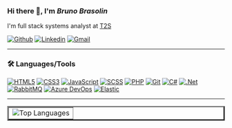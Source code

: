### Hi there 👋, I'm **_Bruno Brasolin_**

I'm full stack systems analyst at [T2S](https://www.t2s.com.br/)

[![Github](https://img.shields.io/badge/-Github-000?style=flat-square&logo=Github&logoColor=white&link=https://github.com/BrunoBrasolin)](https://github.com/BrunoBrasolin)
[![Linkedin](https://img.shields.io/badge/-LinkedIn-blue?style=flat-square&logo=Linkedin&logoColor=white&link=https://www.linkedin.com/in/bruno-brasolin/)](https://www.linkedin.com/in/bruno-brasolin/)
[![Gmail](https://img.shields.io/badge/-Gmail-%23ea4335?style=flat-square&logo=Gmail&logoColor=white&link=mailto:brunobrasolinc@gmail.com)](mailto:brunobrasolinc@gmail.com)

---

### :hammer_and_wrench: Languages/Tools

[![HTML5](https://img.shields.io/badge/-HTML5-%23E44D27?style=flat-square&logo=html5&logoColor=ffffff)](https://www.w3schools.com/html/)
[![CSS3](https://img.shields.io/badge/-CSS3-%231572B6?style=flat-square&logo=css3&logoColor=ffffff)](https://www.w3schools.com/css/)
[![JavaScript](https://img.shields.io/badge/-JavaScript-%23efd81d?style=flat-square&logo=javascript&logoColor=000000)](https://www.w3schools.com/js/)
[![SCSS](https://img.shields.io/badge/-SCSS3-%23c76494?style=flat-square&logo=sass&logoColor=ffffff)](https://sass-lang.com/)
[![PHP](https://img.shields.io/badge/-PHP-%237377ad?style=flat-square&logo=php&logoColor=ffffff)](https://www.php.net/)
[![Git](https://img.shields.io/badge/-Git-%23e84e31?style=flat-square&logo=Git&logoColor=ffffff)](https://git-scm.com/)
[![C#](https://img.shields.io/badge/-C%23-%239b6fd3?style=flat-square&logo=c-sharp&logoColor=ffffff)](https://docs.microsoft.com/pt-br/dotnet/csharp/)
[![.Net](https://img.shields.io/badge/-.Net-%23592c8c?style=flat-square&logo=dotnet&logoColor=ffffff)](https://dotnet.microsoft.com/)
[![RabbitMQ](https://img.shields.io/badge/-RabbitMQ-%23ff6600?style=flat-square&logo=rabbitmq&logoColor=ffffff)](https://www.rabbitmq.com/)
[![Azure DevOps](https://img.shields.io/badge/-Azure%20DevOps-%23087cd8?style=flat-square&logo=azuredevops&logoColor=ffffff)](https://azure.microsoft.com/en-us/products/devops/)
[![Elastic](https://img.shields.io/badge/-Elastic-%2300bfb3?style=flat-square&logo=elastic&logoColor=ffffff)](https://www.elastic.co/)

---

<table border="3">
  <tr>
    <td>
      <img src="https://github-readme-stats.vercel.app/api/top-langs/?username=BrunoBrasolin&show_icons=true&title_color=fff&icon_color=00d9ff&text_color=fff&bg_color=0d1117" alt="Top Languages" />
    </td>
  </tr>
</table>
